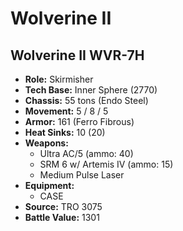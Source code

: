 # Wolverine II
## Wolverine II WVR-7H
- **Role:** Skirmisher
- **Tech Base:** Inner Sphere (2770)
- **Chassis:** 55 tons (Endo Steel)
- **Movement:** 5 / 8 / 5
- **Armor:** 161 (Ferro Fibrous)
- **Heat Sinks:** 10 (20)
- **Weapons:**
  - Ultra AC/5 (ammo: 40)
  - SRM 6 w/ Artemis IV (ammo: 15)
  - Medium Pulse Laser
- **Equipment:**
  - CASE
- **Source:** TRO 3075
- **Battle Value:** 1301

